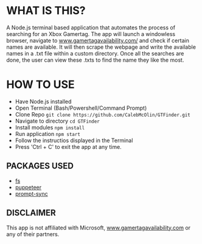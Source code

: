 # WHAT IS THIS?
A Node.js terminal based application that automates the process of searching for an Xbox Gamertag.
The app will launch a windowless browser, navigate to www.gamertagavailability.com/ and check if certain names are available. It will then scrape the webpage and write the available names in a .txt file within a custom directory. Once all the searches are done, the user can view these .txts to find the name they like the most.

# HOW TO USE
- Have Node.js installed
- Open Terminal (Bash/Powershell/Command Prompt)
- Clone Repo `git clone https://github.com/CalebMcOlin/GTFinder.git`
- Navigate to directory `cd GTFinder`
- Install modules `npm install`
- Run application `npm start`
- Follow the instructios displayed in the Terminal
- Press 'Ctrl + C' to exit the app at any time.

## PACKAGES USED
- [fs](https://nodejs.org/api/fs.html)
- [puppeteer](https://www.npmjs.com/package/puppeteer)
- [prompt-sync](https://www.npmjs.com/package/prompt-sync)

## DISCLAIMER
This app is not affiliated with Microsoft, www.gamertagavailability.com or any of their partners. 
